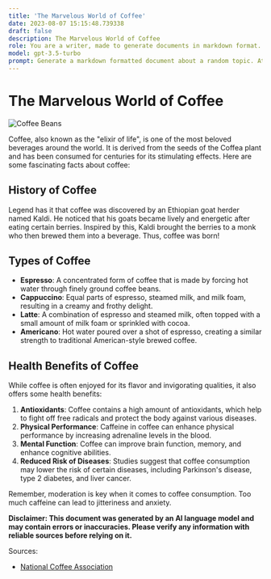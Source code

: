 ```yaml
---
title: 'The Marvelous World of Coffee'
date: 2023-08-07 15:15:48.739338
draft: false
description: The Marvelous World of Coffee
role: You are a writer, made to generate documents in markdown format. It is very important that all of the documents you generate are in valid markdown format.
model: gpt-3.5-turbo
prompt: Generate a markdown formatted document about a random topic. At the bottom, include a disclaimer explaining that the document was generated by you. The first line of the document should be the title. Make sure that the entire document is in proper markdown format, using a mix of various tags to make the document visually appealing.
---
```


# The Marvelous World of Coffee

![Coffee Beans](https://images.unsplash.com/photo-1455619452474-d2be8b1e70cd?ixlib=rb-1.2.1&auto=format&fit=crop&w=1350&q=80)

Coffee, also known as the "elixir of life", is one of the most beloved beverages around the world. It is derived from the seeds of the Coffea plant and has been consumed for centuries for its stimulating effects. Here are some fascinating facts about coffee:

## History of Coffee

Legend has it that coffee was discovered by an Ethiopian goat herder named Kaldi. He noticed that his goats became lively and energetic after eating certain berries. Inspired by this, Kaldi brought the berries to a monk who then brewed them into a beverage. Thus, coffee was born!

## Types of Coffee

- **Espresso**: A concentrated form of coffee that is made by forcing hot water through finely ground coffee beans.
- **Cappuccino**: Equal parts of espresso, steamed milk, and milk foam, resulting in a creamy and frothy delight.
- **Latte**: A combination of espresso and steamed milk, often topped with a small amount of milk foam or sprinkled with cocoa.
- **Americano**: Hot water poured over a shot of espresso, creating a similar strength to traditional American-style brewed coffee.

## Health Benefits of Coffee

While coffee is often enjoyed for its flavor and invigorating qualities, it also offers some health benefits:

1. **Antioxidants**: Coffee contains a high amount of antioxidants, which help to fight off free radicals and protect the body against various diseases.
2. **Physical Performance**: Caffeine in coffee can enhance physical performance by increasing adrenaline levels in the blood.
3. **Mental Function**: Coffee can improve brain function, memory, and enhance cognitive abilities.
4. **Reduced Risk of Diseases**: Studies suggest that coffee consumption may lower the risk of certain diseases, including Parkinson's disease, type 2 diabetes, and liver cancer.

Remember, moderation is key when it comes to coffee consumption. Too much caffeine can lead to jitteriness and anxiety.

**Disclaimer: This document was generated by an AI language model and may contain errors or inaccuracies. Please verify any information with reliable sources before relying on it.**

Sources:
- [National Coffee Association](https://www.ncausa.org)